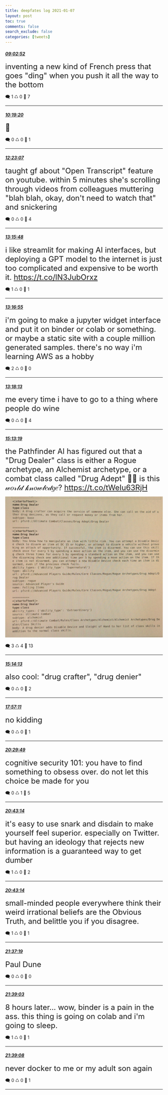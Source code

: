 ```yaml
---
title: deepfates log 2021-01-07
layout: post
toc: true
comments: false
search_exclude: false
categories: [tweets]
---
```



#### <a href = "https://twitter.com/deepfates/status/1347212115069734915">*09:02:52*</a>

<font size="5">inventing a new kind of French press that goes "ding" when you push it all the way to the bottom</font>



🗨️ 1 ♺ 0 🤍  7   

---
    
#### <a href = "https://twitter.com/deepfates/status/1347231355021611009">*10:19:20*</a>

<font size="5">🤨</font>



🗨️ 0 ♺ 0 🤍  1   

---
    
#### <a href = "https://twitter.com/deepfates/status/1347262506084020226">*12:23:07*</a>

<font size="5">taught gf about "Open Transcript" feature on youtube. within 5 minutes she's scrolling through videos from colleagues muttering "blah blah, okay, don't need to watch that" and snickering</font>



🗨️ 0 ♺ 0 🤍  4   

---
    
#### <a href = "https://twitter.com/deepfates/status/1347275765214281730">*13:15:48*</a>

<font size="5">i like streamlit for making AI interfaces, but deploying a GPT model to the internet is just too complicated and expensive to be worth it.   https://t.co/lN3JubOrxz</font>



🗨️ 1 ♺ 0 🤍  1   

---
    
#### <a href = "https://twitter.com/deepfates/status/1347276046765334528">*13:16:55*</a>

<font size="5">i'm going to make a jupyter widget interface and put it on binder or colab or something. or maybe a static site with a couple million generated samples. there's no way i'm learning AWS as a hobby</font>



🗨️ 2 ♺ 0 🤍  0   

---
    
#### <a href = "https://twitter.com/deepfates/status/1347276375514873888">*13:18:13*</a>

<font size="5">me every time i have to go to a thing where people do wine</font>



🗨️ 0 ♺ 0 🤍  4   

---
    
#### <a href = "https://twitter.com/deepfates/status/1347305339440386049">*15:13:19*</a>

<font size="5">the Pathfinder AI has figured out that a "Drug Dealer" class is either a Rogue archetype, an Alchemist archetype, or a combat class called "Drug Adept"  💁🦋 is this 𝓌𝑜𝓇𝓁𝒹 𝓀𝓃𝑜𝓌𝓁𝑒𝒹𝑔𝑒?  https://t.co/tWeIu63RjH</font>

![image from twitter](/images/from_twitter/ErKXDxYUcAAZynO.jpg)


🗨️ 3 ♺ 4 🤍  13   

---
    
#### <a href = "https://twitter.com/deepfates/status/1347305568453607424">*15:14:13*</a>

<font size="5">also cool: "drug crafter", "drug denier"</font>



🗨️ 0 ♺ 0 🤍  2   

---
    
#### <a href = "https://twitter.com/deepfates/status/1347346578864918528">*17:57:11*</a>

<font size="5">no kidding</font>



🗨️ 0 ♺ 0 🤍  1   

---
    
#### <a href = "https://twitter.com/deepfates/status/1347384988279336960">*20:29:49*</a>

<font size="5">cognitive security 101:       you have to find something to obsess over.      do not let this choice be made for you</font>



🗨️ 0 ♺ 1 🤍  5   

---
    
#### <a href = "https://twitter.com/deepfates/status/1347388366455672833">*20:43:14*</a>

<font size="5">it's easy to use snark and disdain to make yourself feel superior. especially on Twitter.  but having an ideology that rejects new information is a guaranteed way to get dumber</font>



🗨️ 1 ♺ 0 🤍  2   

---
    
#### <a href = "https://twitter.com/deepfates/status/1347388365537124352">*20:43:14*</a>

<font size="5">small-minded people everywhere think their weird irrational beliefs are the Obvious Truth, and belittle you if you disagree.</font>



🗨️ 1 ♺ 0 🤍  1   

---
    
#### <a href = "https://twitter.com/deepfates/status/1347401974942224389">*21:37:19*</a>

<font size="5">Paul Dune</font>



🗨️ 0 ♺ 0 🤍  0   

---
    
#### <a href = "https://twitter.com/deepfates/status/1347402415176359937">*21:39:03*</a>

<font size="5">8 hours later...  wow, binder is a pain in the ass. this thing is going on colab and i'm going to sleep.</font>



🗨️ 1 ♺ 0 🤍  1   

---
    
#### <a href = "https://twitter.com/deepfates/status/1347402433962668034">*21:39:08*</a>

<font size="5">never docker to me or my adult son again</font>



🗨️ 0 ♺ 0 🤍  1   

---
    
            

